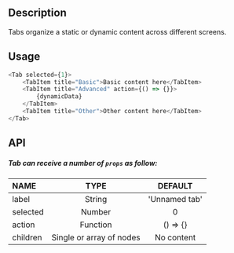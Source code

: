 
## Description

Tabs organize a static or dynamic content across different screens.

## Usage

```js
<Tab selected={1}>
    <TabItem title="Basic">Basic content here</TabItem>
    <TabItem title="Advanced" action={() => {}}>
        {dynamicData}
    </TabItem>
    <TabItem title="Other">Other content here</TabItem>
</Tab>
```

## API

##### Tab can receive a number of `props` as follow:

| NAME   | TYPE | DEFAULT | 
| :---  | :---:  | :---: | 
| label | String | 'Unnamed tab' | 
| selected | Number | 0 | 
| action | Function | () => {} |
| children | Single or array of nodes | No content | 

